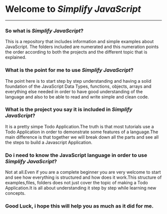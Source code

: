 <h1>Welcome to <i>Simplify JavaScript</i></h1>
<hr />
<h3>So what is <i>Simplify JavaScript</i>?</h3>
<p>
	This is a repository that includes information and simple examples about JavaScript.
	The folders included are numerated and this numeration points the order according to
	both the projects and the different topic that is explained. 
</p>

<h3>What is the point for me to use <i>Simplify JavaScript</i>?</h3>
<p>
	The point here is to start step by step understanding and having a solid foundation of 
	the JavaScript Data Types, functions, objects, arrays and everything else needed in 
	order to have good understanding of the language and also to be able to read and write
	simple and clean code.
</p>

<h3>What is the project you say it is included in <i>Simplify JavaScript</i>?</h3>
<p>
	It is a pretty simpe Todo Application.The truth is that most tutorials use a Todo Application
	in order to demonstrate some features of a language.The main difference is that together we 
	will break down all the parts and see all the steps to build a Javascript Application.
</p>

<h3>Do i need to know the JavaScript language in order to use <i>Simplify JavaScript</i>?</h3>
<p>
	Not at all.Even if you are a complete beginner you are very welcome to start and see how 
	everything is structured and how does it work.This structure of examples,files, folders 
	does not just cover the topic of making a Todo Application.It is all about understanding
	it step by step while learning new concepts.
</p>

<h3>Good Luck, i hope this will help you as much as it did for me.</h3>